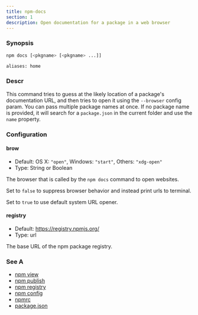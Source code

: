 ```yaml
---
title: npm-docs
section: 1
description: Open documentation for a package in a web browser
---
```


### Synopsis

``` bash
npm docs [<pkgname> [<pkgname> ...]]

aliases: home
```

### Descr

This command tries to guess at the likely location of a package's
documentation URL, and then tries to open it using the `--browser` config
param. You can pass multiple package names at once. If no package name is
provided, it will search for a `package.json` in the current folder and use
the `name` property.

### Configuration

#### brow

* Default: OS X: `"open"`, Windows: `"start"`, Others: `"xdg-open"`
* Type: String or Boolean

The browser that is called by the `npm docs` command to open websites.

Set to `false` to suppress browser behavior and instead print urls to
terminal.

Set to `true` to use default system URL opener.

#### registry

* Default: https://registry.npmjs.org/
* Type: url

The base URL of the npm package registry.

### See A

* [npm view](/commands/npm-view)
* [npm publish](/commands/npm-publish)
* [npm registry](/using-npm/registry)
* [npm config](/commands/npm-config)
* [npmrc](/configuring-npm/npmrc)
* [package.json](/configuring-npm/package-json)
